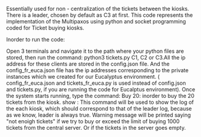  Essentially used for non - centralization of the tickets between the kiosks. There is a leader, chosen by default as C3 at first. This code represents the implementation of the Multipaxos using python and socket programming coded for Ticket buying kiosks.
  
Inorder to run the code:
  
  Open 3 terminals and navigate it to the path where your python files are stored, then run the command: python3 tickets.py C1, C2 or C3.All the ip address for these clients are stored in the config.json file. And the config_fr_euca.json file has the ip addresses corresponding to the private instances which we created for our Eucalyptus environment. ( config_fr_euca.json and tickets_fr_euca.py is used instead of config.json and tickets.py, if you are running the code for Eucalptus environment).
Once the system starts running, type the command: Buy 20: inorder to buy the 20 tickets from the kiosk.
show : This command will be used to show the log of the each kiosk, which should correspond to that of the leader log, because as we know, leader is always true.
Warning message will be printed saying "not enoigh tickets" if we try to buy or exceed the limit of buying 1000 tickets from the central server. Or if the tickets in the server goes empty.
